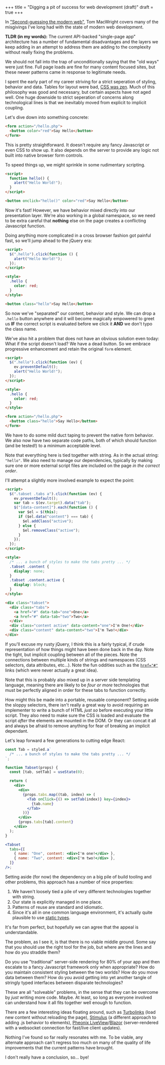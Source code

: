 +++
title = "Digging a pit of success for web development (draft)"
draft = true
+++

In ["Second-guessing the modern web"](https://macwright.org/2020/05/10/spa-fatigue.html), Tom MacWright covers many of the misgivings I've long had with the state of modern web development.

**TLDR (in my words):** The current API-backed "single-page app" architecture has a number of fundamental disadvantages and the layers we keep adding in an attempt to address them are adding to the complexity without really fixing the problems.

We should not fall into the trap of unconditionally saying that the "old ways" were just fine. Full page loads are fine for many content focused sites, but these newer patterns came in response to legitimate needs.

I spent the early part of my career striving for a strict seperation of styling, behavior and data. Tables for layout were bad, [CSS was zen](http://www.csszengarden.com/). Much of this philosophy was good and necessary, but certain aspects have not aged well. One huge downside to strict seperation of concerns along technological lines is that we inevitably moved from explicit to implicit coupling.

Let's dive down into something concrete:

```html
<form action="/hello.php">
  <button color="red">Say Hello</button>
</form>
```

This is pretty straightforward. It doesn't require any fancy Javascript or even CSS to show up. It also depends on the server to provide any logic not built into native browser form controls.

To speed things up, we might sprinkle in some rudimentary scripting.

```html
<script>
  function hello() {
    alert("Hello World!");
  }
</script>

<button onclick="hello()" color="red">Say Hello</button>
```

Now it's fast! However, we have behavior mixed directly into our presentation layer. We're also working in a global namespace, so we need to be extra careful that **nothing** else on the page creates a conflicting Javascript function.

Doing anything more complicated in a cross browser fashion got painful fast, so we'll jump ahead to the jQuery era:

```html
<script>
  $(".hello").click(function () {
    alert("Hello World!");
  });
</script>

<style>
  .hello {
    color: red;
  }
</style>

<button class="hello">Say Hello</button>
```

So now we've "separated" our content, behavior and style. We can drop a `.hello` button anywhere and it will become magically empowered to greet us **IF** the correct script is evaluated before we click it **AND** we don't typo the class name.

We've also hit a problem that does not have an obvious solution even today: What if the script doesn't load? We have a dead button. So we embrace progressive enhancement and retain the original `form` element.

```html
<script>
  $(".hello").click(function (ev) {
    ev.preventDefault();
    alert("Hello World!");
  });
</script>

<style>
  .hello {
    color: red;
  }
</style>

<form action="/hello.php">
  <button class="hello">Say Hello</button>
</form>
```

We have to do some mild duct taping to prevent the native form behavior. We also now have two separate code paths, both of which should function (and be tested!) to a minimum acceptable level.

Note that everything here is tied together with string. As in the actual string: `"hello"`. We also need to manage our dependencies, typically by making sure one or more external script files are included on the page _in the correct order_.

I'll attempt a slightly more involved example to expect the point:

```html
<script>
  $(".tabset .tabs a").click(function (ev) {
    ev.preventDefault();
    var tab = $(ev.target).data("tab");
    $("[data-content]").each(function () {
      var $el = $(this);
      if ($el.data("content") === tab) {
        $el.addClass("active");
      } else {
        $el.removeClass("active");
      }
    });
  });
</script>

<style>
  /* ... a bunch of styles to make the tabs pretty ... */
  .tabset .content {
    display: none;
  }
  .tabset .content.active {
    display: block;
  }
</style>

<div class="tabset">
  <div class="tabs">
    <a href="#" data-tab="one">One</a>
    <a href="#" data-tab="two">Two</a>
  </div>
  <div class="content active" data-content="one">I'm One!</div>
  <div class="content" data-content="two">I'm Two!</div>
</div>
```

If you'll excuse my rusty jQuery, I think this is a fairly typical, if crude representation of how things might have been done back in the day. Note the tight, but implicit coupling between all of the pieces. Note the connections between multiple kinds of strings and namespaces (CSS selectors, data attributes, etc...). Note the fun oddities such as the [`href="#"`](https://stackoverflow.com/questions/2800187/what-is-it-when-a-link-has-a-pound-sign-in-it) links (which were never actually a great idea).

Note that this is probably also mixed up in a server side templating language, meaning there are likely to be _four or more_ technologies that must be perfectly aligned in order for these tabs to function correctly.

How might this be made into a portable, reusable component? Setting aside the sloppy selectors, there isn't really a great way to avoid requiring an implementer to write a bunch of HTML _just so_ before executing your little script. They also need to make sure the CSS is loaded and evaluate the script _after_ the elements are mounted in the DOM. Or they can concat it all and always be afraid to remove anything for fear of breaking an implicit dependant.

Let's leap forward a few generations to cutting edge React:

```jsx
const Tab = styled.a`
  /* ... a bunch of styles to make the tabs pretty ... */
`;

function Tabset(props) {
  const [tab, setTab] = useState(0);

  return (
    <div>
      <div>
        {props.tabs.map((tab, index) => (
          <Tab onClick={() => setTab(index)} key={index}>
            {tab.name}
          </Tab>
        ))}
      </div>
      {props.tabs[tab].content}
    </div>
  );
}

<Tabset
  tabs={[
    { name: "One", content: <div>I'm one!</div> },
    { name: "Two", content: <div>I'm two!</div> },
  ]}
/>;
```

Setting aside (for now) the dependency on a big pile of build tooling and other problems, this approach has a number of nice properties:

1. We haven't loosely tied a pile of very different technologies together with string.
1. Our state is explicitly managed in one place.
1. Patterns of reuse are standard and idiomatic.
1. Since it's all in one common language environment, it's actually quite plausible to use [static types](https://www.typescriptlang.org/).

It's far from perfect, but hopefully we can agree that the appeal is understandable.

The problem, as I see it, is that there is no viable middle ground. Some say that you should use the right tool for the job, but where are the lines and how do you straddle them?

Do you use "traditional" server-side rendering for 80% of your app and then escalate to a fancy Javascript framework only when appropriate? How do you maintain consistent styling between the two worlds? How do you move data between them? How do you avoid getting into yet another tangle of stringly typed interfaces between disparate technologies?

These are all "solveable" problems, in the sense that they can be overcome by _just_ writing more code. Maybe. At least, so long as everyone involved can understand how it all fits together well enough to function.

There are a few interesting ideas floating around, such as [Turbolinks](https://github.com/turbolinks/turbolinks) (load new content without reloading the page), [Stimulus](https://stimulusjs.org/handbook/origin) (a different approach to adding .js behavior to elements), [Pheonix LiveView](https://www.phoenixframework.org/)/[Blazor](https://dotnet.microsoft.com/apps/aspnet/web-apps/blazor) (server-rendered with a websocket connection for fast/live client updates).

Nothing I've found so far really resonates with me. To be viable, any alternate approach can't regress too much on many of the quality of life improvements that the current patterns have brought.

I don't really have a conclusion, so... bye!
